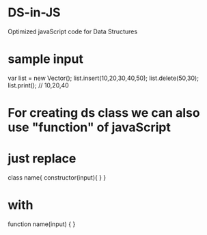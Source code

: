 # DS-in-JS
Optimized javaScript code for Data Structures  

# sample input
var list = new Vector();
list.insert(10,20,30,40,50);
list.delete(50,30);
list.print();  // 10,20,40

# For creating ds class we can also use "function" of javaScript
# just replace 
class name{
  constructor(input){
  }
}

# with
function name(input) {
}
